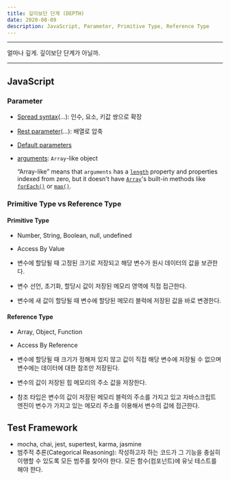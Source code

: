 ```yaml
---
title: 깊이보단 단계 (DEPTH)
date: 2020-08-09
description: JavaScript, Parameter, Primitive Type, Reference Type
---
```


---

얼마나 깊게. 깊이보단 단계가 아닐까.

---

## JavaScript
### Parameter

- [Spread syntax](https://developer.mozilla.org/ko/docs/Web/JavaScript/Reference/Operators/Spread_syntax)(...): 인수, 요소, 키값 쌍으로 확장

- [Rest parameter](https://developer.mozilla.org/ko/docs/Web/JavaScript/Reference/Functions/rest_parameters)(...): 배열로 압축

- [Default parameters](https://developer.mozilla.org/en-US/docs/Web/JavaScript/Reference/Functions/Default_parameters)

- [arguments](https://developer.mozilla.org/en-US/docs/Web/JavaScript/Reference/Functions/arguments): `Array`-like object

  “Array-like” means that `arguments` has a [`length`](https://developer.mozilla.org/en-US/docs/Web/JavaScript/Reference/Functions/arguments/length) property and properties indexed from zero, but it doesn't have [`Array`](https://developer.mozilla.org/en-US/docs/Web/JavaScript/Reference/Global_Objects/Array)'s built-in methods like [`forEach()`](https://developer.mozilla.org/en-US/docs/Web/JavaScript/Reference/Global_Objects/Array/forEach) or [`map()`](https://developer.mozilla.org/en-US/docs/Web/JavaScript/Reference/Global_Objects/Array/map).

### Primitive Type vs Reference Type

#### Primitive Type

- Number, String, Boolean, null, undefined

- Access By Value

- 변수에 할당될 때 고정된 크기로 저장되고 해당 변수가 원시 데이터의 값을 보관한다.

- 변수 선언, 초기화, 할당시 값이 저장된 메모리 영역에 직접 접근한다.

- 변수에 새 값이 할당될 때 변수에 할당된 메모리 블럭에 저장된 값을 바로 변경한다.

#### Reference Type

- Array, Object, Function

- Access By Reference

- 변수에 할당될 때 크기가 정해져 있지 않고 값이 직접 해당 변수에 저장될 수 없으며 변수에는 데이터에 대한 참조만 저장된다.

- 변수의 값이 저장된 힙 메모리의 주소 값을 저장한다.

- 참조 타입은 변수의 값이 저장된 메모리 블럭의 주소를 가지고 있고 자바스크립트 엔진이 변수가 가지고 있는 메모리 주소를 이용해서 변수의 값에 접근한다.

## Test Framework

- mocha, chai, jest, supertest, karma, jasmine
- 범주적 추론(Categorical Reasoning): 작성하고자 하는 코드가 그 기능을 충실히 이행할 수 있도록 모든 범주를 찾아야 한다. 모든 함수(컴포넌트)에 유닛 테스트를 해야 한다.